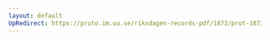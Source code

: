 ```yaml
---
layout: default
UpRedirect: https://pruto.im.uu.se/riksdagen-records-pdf/1873/prot-1873--fk--526.pdf
---
```

